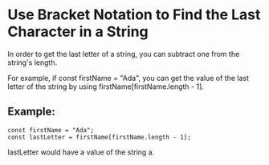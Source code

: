 # Use Bracket Notation to Find the Last Character in a String
In order to get the last letter of a string, you can subtract one from the string's length.

For example, if const firstName = "Ada", you can get the value of the last letter of the string by using firstName[firstName.length - 1].

## Example:
```
const firstName = "Ada";
const lastLetter = firstName[firstName.length - 1];
```
lastLetter would have a value of the string a.

